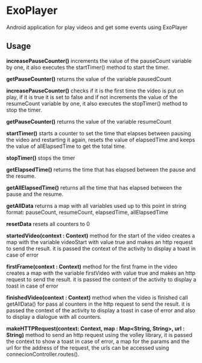# ExoPlayer
Android application for play videos and get some events using ExoPlayer

## Usage
**increasePauseCounter()**
  increments the value of the pauseCount variable by one, it also executes the startTimer() method to start the timer.

**getPauseCounter()**
  returns the value of the variable pausedCount
  
**increasePauseCounter()**
  checks if it is the first time the video is put on play, if it is true it is set to false and if not increments the value of the resumeCount variable by one, it also executes     the stopTimer() method to stop the timer.

**getPauseCounter()**
  returns the value of the variable resumeCount
  
**startTimer()**
  starts a counter to set the time that elapses between pausing the video and restarting it again, resets the value of elapsedTime and keeps the value of allElapsedTime to get the   total time.
  
**stopTimer()**
  stops the timer
  
**getElapsedTime()**
  returns the time that has elapsed between the pause and the resume.
  
**getAllElapsedTime()**
  returns all the time that has elapsed between the pause and the resume.
  
**getAllData**
  returns a map with all variables used up to this point in string format: pauseCount, resumeCount, elapsedTime, allElapsedTime

**resetData**
  resets all counters to 0
  
**startedVideo(context : Context)**
  method for the start of the video creates a map with the variable videoStart with value true and makes an http request to send the result. it is passed the context of the       activity to display a toast in case of error
  
**firstFrame(context : Context)**
  method for the first frame in the video creates a map with the variable firstVideo with value true and makes an http request to send the result. it is passed the context of     the activity to display a toast in case of error
  
**finishedVideo(context : Context)**
  method when the video is finished call getAllData() for pass al counters in the http request to send the result. it is passed the context of the activity to display a toast in   case of error and also to display a dialogue with all counters.

**makeHTTPRequest(context: Context, map : Map<String, String>, url : String)**
  method to send an http request using the volley library, it is passed the context to show a toast in case of error, a map for the params and the url for the address of the       request, the urls can be accessed using connecionController.routes().
